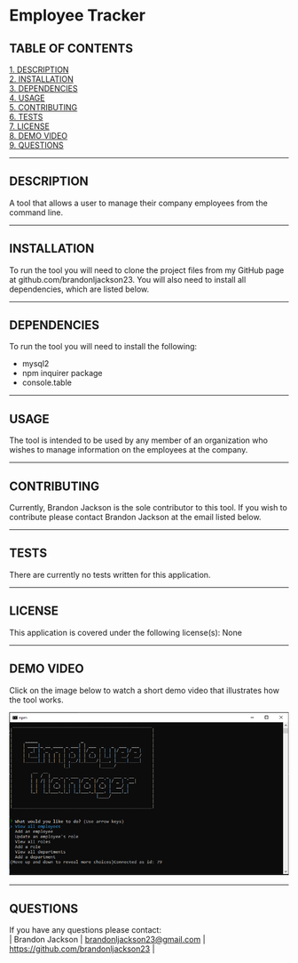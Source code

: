 # Employee Tracker

## TABLE OF CONTENTS
[1. DESCRIPTION](#DESCRIPTION)    
[2. INSTALLATION](#INSTALLATION)  
[3. DEPENDENCIES](#DEPENDENCIES)    
[4. USAGE](#USAGE)  
[5. CONTRIBUTING](#CONTRIBUTING)  
[6. TESTS](#TESTS)  
[7. LICENSE](#LICENSE)  
[8. DEMO VIDEO](#DEMO-VIDEO)  
[9. QUESTIONS](#QUESTIONS)  

---

## DESCRIPTION
A tool that allows a user to manage their company employees from the command line.

---

## INSTALLATION
To run the tool you will need to clone the project files from my GitHub page at github.com/brandonljackson23. You will also need to install all dependencies, which are listed below.

---

## DEPENDENCIES
To run the tool you will need to install the following:
* mysql2
* npm inquirer package
* console.table

---

## USAGE
The tool is intended to be used by any member of an organization who wishes to manage information on the employees at the company.

---

## CONTRIBUTING
Currently, Brandon Jackson is the sole contributor to this tool.  If you wish to contribute please contact Brandon Jackson at the email listed below.

---

## TESTS
There are currently no tests written for this application.

---

## LICENSE
This application is covered under the following license(s): None

---

## DEMO VIDEO
Click on the image below to watch a short demo video that illustrates how the tool works.

[![Demo Video](./assets/images/employee-tracker-thumbnail.PNG)](https://youtu.be/QoNAy4_gSQ8)

---

## QUESTIONS
If you have any questions please contact:  
|  Brandon Jackson  |  brandonljackson23@gmail.com  |  <https://github.com/brandonljackson23>  |
